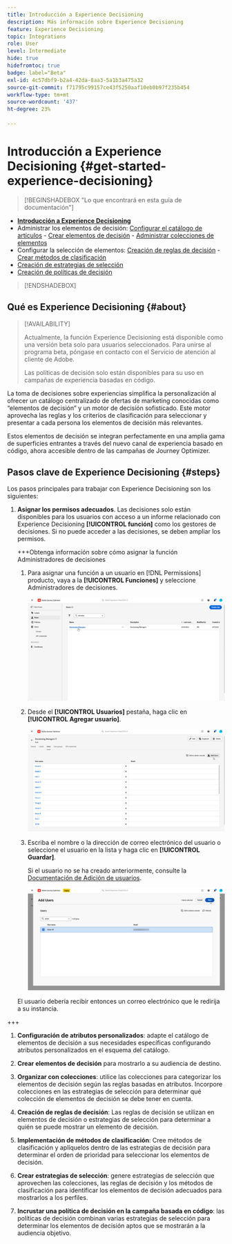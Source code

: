 ```yaml
---
title: Introducción a Experience Decisioning
description: Más información sobre Experience Decisioning
feature: Experience Decisioning
topic: Integrations
role: User
level: Intermediate
hide: true
hidefromtoc: true
badge: label="Beta"
exl-id: 4c57dbf9-b2a4-42da-8aa3-5a1b3a475a32
source-git-commit: f71795c99157ce43f5250aaf10eb0b97f235b454
workflow-type: tm+mt
source-wordcount: '437'
ht-degree: 23%

---
```


# Introducción a Experience Decisioning {#get-started-experience-decisioning}

>[!BEGINSHADEBOX &quot;Lo que encontrará en esta guía de documentación&quot;]

* **[Introducción a Experience Decisioning](gs-experience-decisioning.md)**
* Administrar los elementos de decisión: [Configurar el catálogo de artículos](catalogs.md) - [Crear elementos de decisión](items.md) - [Administrar colecciones de elementos](collections.md)
* Configurar la selección de elementos: [Creación de reglas de decisión](rules.md) - [Crear métodos de clasificación](ranking.md)
* [Creación de estrategias de selección](selection-strategies.md)
* [Creación de políticas de decisión](create-decision.md)

>[!ENDSHADEBOX]

## Qué es Experience Decisioning {#about}

>[!AVAILABILITY]
>
>Actualmente, la función Experience Decisioning está disponible como una versión beta solo para usuarios seleccionados. Para unirse al programa beta, póngase en contacto con el Servicio de atención al cliente de Adobe.
>
>Las políticas de decisión solo están disponibles para su uso en campañas de experiencia basadas en código.

La toma de decisiones sobre experiencias simplifica la personalización al ofrecer un catálogo centralizado de ofertas de marketing conocidas como “elementos de decisión” y un motor de decisión sofisticado. Este motor aprovecha las reglas y los criterios de clasificación para seleccionar y presentar a cada persona los elementos de decisión más relevantes.

Estos elementos de decisión se integran perfectamente en una amplia gama de superficies entrantes a través del nuevo canal de experiencia basado en código, ahora accesible dentro de las campañas de Journey Optimizer.

## Pasos clave de Experience Decisioning {#steps}

Los pasos principales para trabajar con Experience Decisioning son los siguientes:

1. **Asignar los permisos adecuados**. Las decisiones solo están disponibles para los usuarios con acceso a un informe relacionado con Experience Decisioning **[!UICONTROL función]** como los gestores de decisiones. Si no puede acceder a las decisiones, se deben ampliar los permisos.

   +++Obtenga información sobre cómo asignar la función Administradores de decisiones

   1. Para asignar una función a un usuario en [!DNL Permissions] producto, vaya a la **[!UICONTROL Funciones]** y seleccione Administradores de decisiones.

      ![](assets/decision_permission_1.png)

   1. Desde el **[!UICONTROL Usuarios]** pestaña, haga clic en **[!UICONTROL Agregar usuario]**.

      ![](assets/decision_permission_2.png)

   1. Escriba el nombre o la dirección de correo electrónico del usuario o seleccione el usuario en la lista y haga clic en **[!UICONTROL Guardar]**.

      Si el usuario no se ha creado anteriormente, consulte la [Documentación de Adición de usuarios](https://experienceleague.adobe.com/en/docs/experience-platform/access-control/ui/users).

      ![](assets/decision_permission_3.png)

   El usuario debería recibir entonces un correo electrónico que le redirija a su instancia.

+++

1. **Configuración de atributos personalizados**: adapte el catálogo de elementos de decisión a sus necesidades específicas configurando atributos personalizados en el esquema del catálogo.

1. **Crear elementos de decisión** para mostrarlo a su audiencia de destino.

1. **Organizar con colecciones**: utilice las colecciones para categorizar los elementos de decisión según las reglas basadas en atributos. Incorpore colecciones en las estrategias de selección para determinar qué colección de elementos de decisión se debe tener en cuenta.

1. **Creación de reglas de decisión**: Las reglas de decisión se utilizan en elementos de decisión o estrategias de selección para determinar a quién se puede mostrar un elemento de decisión.

1. **Implementación de métodos de clasificación**: Cree métodos de clasificación y aplíquelos dentro de las estrategias de decisión para determinar el orden de prioridad para seleccionar los elementos de decisión.

1. **Crear estrategias de selección**: genere estrategias de selección que aprovechen las colecciones, las reglas de decisión y los métodos de clasificación para identificar los elementos de decisión adecuados para mostrarlos a los perfiles.

1. **Incrustar una política de decisión en la campaña basada en código**: las políticas de decisión combinan varias estrategias de selección para determinar los elementos de decisión aptos que se mostrarán a la audiencia objetivo.
